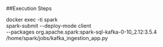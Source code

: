 ##Execution Steps

docker exec -ti spark \
spark-submit --deploy-mode client \
--packages org.apache.spark:spark-sql-kafka-0-10_2.12:3.5.4 \
/home/spark/jobs/kafka_ingestion_app.py

